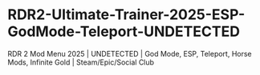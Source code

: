 # RDR2-Ultimate-Trainer-2025-ESP-GodMode-Teleport-UNDETECTED
RDR 2 Mod Menu 2025 | UNDETECTED | God Mode, ESP, Teleport, Horse Mods, Infinite Gold | Steam/Epic/Social Club
